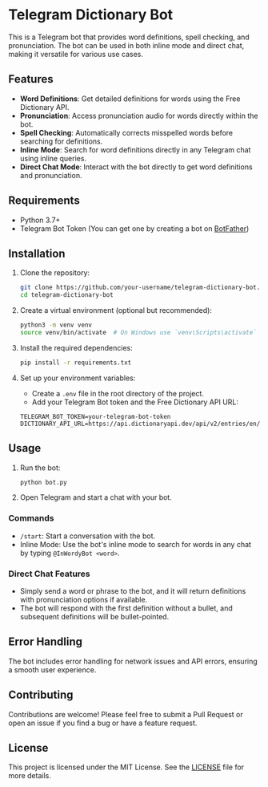 # Telegram Dictionary Bot

This is a Telegram bot that provides word definitions, spell checking, and pronunciation. The bot can be used in both inline mode and direct chat, making it versatile for various use cases.

## Features

- **Word Definitions**: Get detailed definitions for words using the Free Dictionary API.
- **Pronunciation**: Access pronunciation audio for words directly within the bot.
- **Spell Checking**: Automatically corrects misspelled words before searching for definitions.
- **Inline Mode**: Search for word definitions directly in any Telegram chat using inline queries.
- **Direct Chat Mode**: Interact with the bot directly to get word definitions and pronunciation.

## Requirements

- Python 3.7+
- Telegram Bot Token (You can get one by creating a bot on [BotFather](https://core.telegram.org/bots#botfather))

## Installation

1. Clone the repository:

    ```bash
    git clone https://github.com/your-username/telegram-dictionary-bot.git
    cd telegram-dictionary-bot
    ```

2. Create a virtual environment (optional but recommended):

    ```bash
    python3 -m venv venv
    source venv/bin/activate  # On Windows use `venv\Scripts\activate`
    ```

3. Install the required dependencies:

    ```bash
    pip install -r requirements.txt
    ```

4. Set up your environment variables:

    - Create a `.env` file in the root directory of the project.
    - Add your Telegram Bot token and the Free Dictionary API URL:

    ```plaintext
    TELEGRAM_BOT_TOKEN=your-telegram-bot-token
    DICTIONARY_API_URL=https://api.dictionaryapi.dev/api/v2/entries/en/
    ```

## Usage

1. Run the bot:

    ```bash
    python bot.py
    ```

2. Open Telegram and start a chat with your bot.

### Commands

- `/start`: Start a conversation with the bot.
- Inline Mode: Use the bot's inline mode to search for words in any chat by typing `@InWordyBot <word>`.

### Direct Chat Features

- Simply send a word or phrase to the bot, and it will return definitions with pronunciation options if available.
- The bot will respond with the first definition without a bullet, and subsequent definitions will be bullet-pointed.

## Error Handling

The bot includes error handling for network issues and API errors, ensuring a smooth user experience.

## Contributing

Contributions are welcome! Please feel free to submit a Pull Request or open an issue if you find a bug or have a feature request.

## License

This project is licensed under the MIT License. See the [LICENSE](LICENSE) file for more details.
